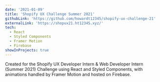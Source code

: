 ```yaml
---
date: '2021-01-09'
title: 'Shopify UX Challenge Summer 2021'
githubLink: 'https://github.com/howardt12345/shopify-ux-challenge-21'
externalLink: 'https://shopux21.ht12345.xyz/'
tech:
  - React
  - Styled Components
  - Framer Motion
  - Firebase
showInProjects: true
---
```


Created for the Shopify UX Developer Intern & Web Developer Intern (Summer 2021) Challenge using React and Styled Components, with animations handled by Framer Motion and hosted on Firebase.
